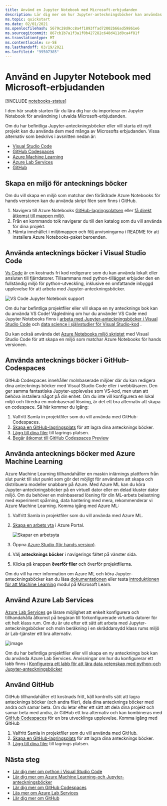 ```yaml
---
title: Använd en Jupyter Notebook med Microsoft-erbjudanden
description: Lär dig mer om hur Jupyter-anteckningsböcker kan användas med Microsoft-erbjudanden.
ms.topic: quickstart
ms.date: 02/01/2021
ms.openlocfilehash: 5679c28d9cc8a4f1893ffad72002b66ad59861e6
ms.sourcegitcommit: 867cb1b7a1f3a1f0b427282c648d411d0ca4f81f
ms.translationtype: MT
ms.contentlocale: sv-SE
ms.lasthandoff: 03/19/2021
ms.locfileid: "99507385"
---
```

# <a name="use-a-jupyter-notebook-with-microsoft-offerings"></a>Använd en Jupyter Notebook med Microsoft-erbjudanden

[!INCLUDE [notebooks-status](../../includes/notebooks-status.md)]

I den här snabb starten får du lära dig hur du importerar en Jupyter Notebook för användning i utvalda Microsoft-erbjudanden. 

Om du har befintliga Jupyter-anteckningsböcker eller vill starta ett nytt projekt kan du använda dem med många av Microsofts erbjudanden. Vissa alternativ som beskrivs i avsnitten nedan är: 
- [Visual Studio Code](#use-notebooks-in-visual-studio-code)
- [GitHub Codespaces](#use-notebooks-in-github-codespaces)
- [Azure Machine Learning](#use-notebooks-with-azure-machine-learning)
- [Azure Lab Services](#use-azure-lab-services)
- [GitHub](#use-github)

## <a name="create-an-environment-for-notebooks"></a>Skapa en miljö för antecknings böcker

Om du vill skapa en miljö som matchar den föråldrade Azure Notebooks för hands versionen kan du använda skript filen som finns i GitHub.

1. Navigera till Azure Notebooks [GitHub-lagringsplatsen](https://github.com/microsoft/AzureNotebooks) eller [få direkt åtkomst till mappen miljö](https://aka.ms/aznbrequirementstxt).
1. Från en kommando tolk navigerar du till den katalog som du vill använda för dina projekt.
1. Hämta innehållet i miljömappen och följ anvisningarna i README för att installera Azure Notebooks-paket beroenden.


## <a name="use-notebooks-in-visual-studio-code"></a>Använda antecknings böcker i Visual Studio Code

[Vs Code](https://code.visualstudio.com/) är en kostnads fri kod redigerare som du kan använda lokalt eller ansluten till fjärrdatorer. Tillsammans med python-tillägget erbjuder den en fullständig miljö för python-utveckling, inklusive en omfattande inbyggd upplevelse för att arbeta med Jupyter-anteckningsböcker. 

![VS Code Jupyter Notebook support](media/vs-code-jupyter-notebook.png)

Om du har befintliga projektfiler eller vill skapa en ny antecknings bok kan du använda VS Code! Vägledning om hur du använder VS Code med Jupyter Notebooks finns i [arbeta med Jupyter-anteckningsböcker i Visual Studio Code](https://code.visualstudio.com/docs/python/jupyter-support) och [data science i självstudier för Visual Studio-kod](https://code.visualstudio.com/docs/python/data-science-tutorial) .

Du kan också använda det [Azure Notebooks miljö skriptet](#create-an-environment-for-notebooks) med Visual Studio Code för att skapa en miljö som matchar Azure Notebooks för hands versionen.

## <a name="use-notebooks-in-github-codespaces"></a>Använda antecknings böcker i GitHub-Codespaces

GitHub Codespaces innehåller molnbaserade miljöer där du kan redigera dina antecknings böcker med Visual Studio Code eller i webbläsaren. Den ger samma fantastiska Jupyter-upplevelse som VS-kod, men utan att behöva installera något på din enhet. Om du inte vill konfigurera en lokal miljö och föredra en molnbaserad lösning, är det ett bra alternativ att skapa en codespace. Så här kommer du igång:
1. Valfritt Samla in projektfiler som du vill använda med GitHub-Codespaces.
1. [Skapa en GitHub-lagringsplats](https://help.github.com/github/getting-started-with-github/create-a-repo) för att lagra dina antecknings böcker.   
1. [Lägg till dina filer](https://help.github.com/github/managing-files-in-a-repository/adding-a-file-to-a-repository) till lagrings platsen.
1. [Begär åtkomst till GitHub Codespaces Preview](https://github.com/features/codespaces)

## <a name="use-notebooks-with-azure-machine-learning"></a>Använda antecknings böcker med Azure Machine Learning

Azure Machine Learning tillhandahåller en maskin inlärnings plattform från slut punkt till slut punkt som gör det möjligt för användare att skapa och distribuera modeller snabbare på Azure. Med Azure ML kan du köra Jupyter-anteckningsböcker på en virtuell dator eller en delad kluster dator miljö. Om du behöver en molnbaserad lösning för din ML-arbets belastning med experiment spårning, data hantering med mera, rekommenderar vi Azure Machine Learning. Komma igång med Azure ML:

1. Valfritt Samla in projektfiler som du vill använda med Azure ML.
1. [Skapa en arbets yta](../machine-learning/how-to-manage-workspace.md) i Azure Portal.

   ![Skapar en arbetsyta](../machine-learning/media/how-to-manage-workspace/create-workspace.gif)
 
1. Öppna [Azure Studio (för hands version)](https://ml.azure.com/).
1. Välj **antecknings böcker** i navigerings fältet på vänster sida.
1. Klicka på knappen **överför filer** och överför projektfilerna.

Om du vill ha mer information om Azure ML och köra Jupyter-anteckningsböcker kan du läsa [dokumentationen](../machine-learning/how-to-run-jupyter-notebooks.md) eller testa [introduktionen för att Machine Learning](/learn/modules/intro-to-azure-machine-learning-service/) modul på Microsoft Learn.


## <a name="use-azure-lab-services"></a>Använd Azure Lab Services

[Azure Lab Services](https://azure.microsoft.com/services/lab-services/) ge lärare möjlighet att enkelt konfigurera och tillhandahålla åtkomst på begäran till förkonfigurerade virtuella datorer för ett helt klass rum. Om du är ute efter ett sätt att arbeta med Jupyter-anteckningsböcker och moln beräkning i en skräddarsydd klass rums miljö är Lab-tjänster ett bra alternativ.

![image](../lab-services/media/tutorial-setup-classroom-lab/new-lab-button.png)

Om du har befintliga projektfiler eller vill skapa en ny antecknings bok kan du använda Azure Lab Services. Anvisningar om hur du konfigurerar ett labb finns i [Konfigurera ett labb för att lära data vetenskap med python-och Jupyter-anteckningsböcker](../lab-services/class-type-jupyter-notebook.md)

## <a name="use-github"></a>Använd GitHub

GitHub tillhandahåller ett kostnads fritt, käll kontrolls sätt att lagra antecknings böcker (och andra filer), dela dina antecknings böcker med andra och samar beta. Om du letar efter ett sätt att dela dina projekt och samar beta med andra, är GitHub ett bra alternativ och kan kombineras med [GitHub Codespaces](#use-notebooks-in-github-codespaces) för en bra utvecklings upplevelse. Komma igång med GitHub

1. Valfritt Samla in projektfiler som du vill använda med GitHub.
1. [Skapa en GitHub-lagringsplats](https://help.github.com/github/getting-started-with-github/create-a-repo) för att lagra dina antecknings böcker. 
1. [Lägg till dina filer](https://help.github.com/github/managing-files-in-a-repository/adding-a-file-to-a-repository) till lagrings platsen.

## <a name="next-steps"></a>Nästa steg

- [Lär dig mer om python i Visual Studio Code](https://code.visualstudio.com/docs/python/python-tutorial)
- [Lär dig mer om Azure Machine Learning-och Jupyter-anteckningsböcker](../machine-learning/how-to-run-jupyter-notebooks.md)
- [Lär dig mer om GitHub Codespaces](https://github.com/features/codespaces)
- [Läs mer om Azure Lab Services](https://azure.microsoft.com/services/lab-services/)
- [Lär dig mer om GitHub](https://help.github.com/github/getting-started-with-github/)
